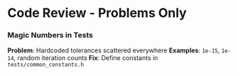 # Code Review - Problems Only

### Magic Numbers in Tests 
**Problem**: Hardcoded tolerances scattered everywhere
**Examples**: `1e-15`, `1e-14`, random iteration counts
**Fix**: Define constants in `tests/common_constants.h`


